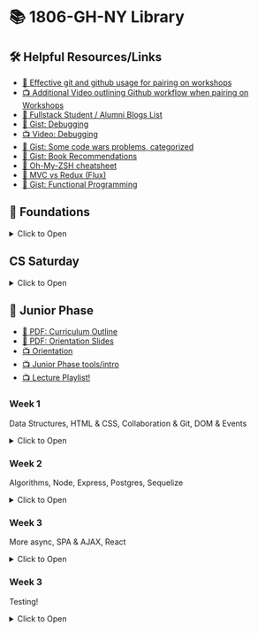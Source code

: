 # 📚 1806-GH-NY Library

## 🛠️ Helpful Resources/Links

* [📖 Effective git and github usage for pairing on workshops](https://gist.github.com/omriBernstein/4fd2c21be8416d5e5a69aabc6fa94b82)
* [📺 Additional Video outlining Github workflow when pairing on Workshops](http://www.youtube.com/watch?v=VJHyW8OmSaI)
* [📖 Fullstack Student / Alumni Blogs List](https://github.com/FullstackAcademy/student-blogs)
* [📖 Gist: Debugging](https://gist.github.com/glebec/8a0d06e54a4b3f95a33392f948e97b6a)
* [📺 Video: Debugging](https://youtu.be/-NoR8H_mrC0)
* [📖 Gist: Some code wars problems, categorized](https://gist.github.com/joedotjs/7614f84264bf20e49d39)
* [📖 Gist: Book Recommendations](https://gist.github.com/glebec/c8139b51feb86005504810b8f58a696c)
* [📖 Oh-My-ZSH cheatsheet](https://github.com/robbyrussell/oh-my-zsh/wiki/Cheatsheet)
* [📖 MVC vs Redux (Flux)](https://blog.gisspan.com/2017/02/Redux-Vs-MVC,-Why-and-How.html)
* [📖 Gist: Functional Programming](https://gist.github.com/glebec/a5c9309c7615d4bbdb838a4973e0f9d7)

## 🥚 Foundations

<details><summary>Click to Open</summary>

### Fullstack Test First Solution Videos

* [📺 01 Properties](https://www.youtube.com/watch?v=YDoRg2topuA)
* [📺 02 Calculator](https://www.youtube.com/watch?v=komtSeCkzCA)
* [📺 03 RPN Calculator Playlist](https://www.youtube.com/playlist?list=PLx0iOsdUOUmnfk2sgE6qjfmAk6vbQVcNG)
* [📺 04 Loops Playlist](https://www.youtube.com/watch?v=66bl0bvyH2M&list=PLx0iOsdUOUmmHlW6T7IPy8uyiSgZp9R-E)
* [📺 05 Functions](https://www.youtube.com/watch?v=oAHIBcmFUsg)
* [📺 06 Functional](https://www.youtube.com/watch?v=fbf7aLX9dx4)
* [📺 07 Mammals](https://www.youtube.com/playlist?list=PLx0iOsdUOUmkJGuH7-4KJ6dToxFJzgVFh)
* [📺 08 Recursion](https://www.youtube.com/playlist?list=PLx0iOsdUOUmmrCVtFYTSvFgytB34qWT8a)

</details>

## CS Saturday

<details><summary>Click to Open</summary>

### Compilers

- [📺 Lecture](https://youtu.be/FE5MhiYjsA4)
- [📺 Review](https://youtu.be/WU5yKOa3Sjw)

### FQL

- [📺 Lecture: FQL Intro](https://youtu.be/4A1fxp43OHc)
- [📺 Live Review: FQL Parts I and II](https://youtu.be/S8MMP0q9ZI8)
- [📺 Lecture: Indexing](https://youtu.be/zA4wxpdfrHM)
- [📺 Live Review: FQL Part III](https://youtu.be/5LWxYajTg7M)

</details/>

## 🐛 Junior Phase

* [📖 PDF: Curriculum Outline](01-junior/Fullstack%20Academy%20Junior%20Phase%20Outline.pdf)
* [📖 PDF: Orientation Slides](01-junior/Orientation%20-%20Grace%20Hopper.pdf)
* [📺 Orientation](https://youtu.be/rKcrLXQH4Lk)
* [📺 Junior Phase tools/intro](https://youtu.be/jMeszg4C_YY)
* [📺 Lecture Playlist!](https://www.youtube.com/playlist?list=PLx0iOsdUOUmmjiVfw1_3SXAMvECArx9V2)


### Week 1

Data Structures, HTML & CSS, Collaboration & Git, DOM & Events

<details><summary>Click to Open</summary>

#### Day 1

##### Data Structures & Abstract Data Types

* Pre-Work: [📺 Computer Science Fundamentals](https://www.youtube.com/watch?v=5pmSAEeMsfo)

Topic | Lecture | Slides | Solution | Review
------|---------|--------|----------|-------
Stacks, Queues, DSs, ADTs | [📺][ds-1a] | [🖼️][ds-1b] | — | —
Linked Lists | [📺][ds-2a] | [🖼️][ds-2b] | [👾][ds-2c] | [📺][ds-2d]
Binary Search Trees | [📺][ds-3a] | [🖼️][ds-3b] | [👾][ds-3c] | [📺][ds-3d]
Hash Tables | [📺][ds-4a] | — | — | —

* Homework
  * Review the solution videos / code
  * [📺 Hash Table lecture][ds-4a]
* Extra challenges
  * Implement stacks & queues using an array + variables, but NO array methods or `length`.
  * Implement stacks & queues using your linked list.

[ds-1a]: https://youtu.be/vg4XfwUctWE
[ds-1b]: 01-junior/01-data-structures/stacks-queues.pdf
[ds-2a]: https://youtu.be/k25uk-O6tMg
[ds-2b]: 01-junior/01-data-structures/linked-list.pdf
[ds-2c]: 01-junior/01-data-structures/PairExercise.LinkedList.Solution
[ds-2d]: https://www.youtube.com/playlist?list=PLx0iOsdUOUmmR3kE0iA2eIYNS_beMg8ti
[ds-3a]: https://youtu.be/tBhRMZFqZrc
[ds-3b]: 01-junior/01-data-structures/binary-search-tree.pdf
[ds-3c]: 01-junior/01-data-structures/PairExercise.BinarySearchTree.Solution
[ds-3d]: https://www.youtube.com/playlist?list=PLx0iOsdUOUmkvOhyAm1NUJ023D8PyaD-B
[ds-4a]: https://youtu.be/_ly0_BpLJdk

#### Day 2

##### HTML & CSS

* Pre-Work: see pre-reading in LearnDot workshops for Tuesday!

Topic | Lecture | Slides | Solution | Review
------|---------|--------|----------|-------
HTML & CSS | [📺][htmlcss-lec] | [🖼️][htmlcss-slides] | - | -
Intro To Boxing | [📺][boxing-lec] | [🖼️][boxing-slides] | - | -
Flexbox | [📺][flexbox-lec] | [🖼️][flexbox-slides] | - | -

* Homework
  * [📺 Landing Site Solution][landing-solution]
  * [📚 CSS Tricks - Flexbox][css-tricks-flexbox]
* Utility
  * [💻 Codepen][codepen]
* Bonus Fun
  * [🎨 A Single Div][single-div]
  * [🐸 Flexbox Froggy][flexbox-frog]
  * [☣ Flexbox Zombies][flexbox-zombies]
  * [🌸 CSS Zen Garden][css-zen-garden]

[htmlcss-lec]: https://www.youtube.com/watch?v=dIYUWpMWEUU
[htmlcss-slides]: 01-junior/02-css/html_and_css.pdf
[boxing-lec]: https://www.youtube.com/watch?v=Xt2KCME1gIw
[boxing-slides]: 01-junior/02-css/intro_to_boxing.pdf
[flexbox-lec]: https://www.youtube.com/watch?v=SPW0HeI8u6E
[flexbox-slides]: 01-junior/02-css/flexbox.pdf
[landing-solution]: https://www.youtube.com/watch?v=yTH1Wdl_ep8
[flexbox-frog]: https://flexboxfroggy.com/
[flexbox-zombies]: https://flexboxzombies.com/p/flexbox-zombies
[single-div]: https://a.singlediv.com/
[codepen]: https://codepen.io/
[css-tricks-flexbox]: https://css-tricks.com/snippets/css/a-guide-to-flexbox/
[css-zen-garden]: http://csszengarden.com/

##### Collaboration and Git

* Pre-Work: see pre-reading in LearnDot workshops for Wednesday!

Topic | Lecture | Slides | Solution | Review
------|---------|--------|----------|-------
Pairing | [📺][pairing-video-1] | [🖼️][pairing-slides-1] | - | -
Git - Getting Confident | [📺][pairing-video-2] | [🖼️][pairing-slides-2] | - | -
Practical Debugging - Prevention | [📺][pairing-video-3] | [🖼️][pairing-slides-3] | - | -
Practical Debugging - DDT | [📺][pairing-video-4] | [🖼️][pairing-slides-4] | - | -

* Homework
  * [📚 debugging homework][pairing-debugging-homework]
  * [📚 configuring Git][https://gist.github.com/cassiozen/340b664c6b0c4b01d17dd15f835344e4]
  * [📚 Implicit Association Test][https://implicit.harvard.edu/implicit/takeatest.html]

* Resources
  * [💻 git workflow exercise][pairing-git-workflow-exercise]


[pairing-debugging-homework]: 01-junior/03-collaboration/javascript-debugging-homework.md
[pairing-slides-1]: 01-junior/03-collaboration/pair-programming.pdf
[pairing-video-1]: https://youtu.be/FG1v9ifF-lg
[pairing-slides-2]: 01-junior/03-collaboration/git.pdf
[pairing-video-2]: https://youtu.be/tD48EqqK3pE
[pairing-slides-3]: 01-junior/03-collaboration/debugging-prevention.pdf
[pairing-video-3]: https://youtu.be/b9_gGXlpjEU
[pairing-slides-4]: 01-junior/03-collaboration/debugging-detection-diagnosis.pdf
[pairing-video-4]: https://youtu.be/T09XFKbZ1sk
[pairing-git-workflow-exercise]: http://git.fullstackacademy.com/

##### DOM and Events

Topic | Lecture | Slides | Solution | Review
------|---------|--------|----------|-------
Intro to the DOM | [📺][DOM-video-1] | [🖼️][DOM-slides-1] | [👾][DOM-solution-1] | [📺][selector-video-review]
Event Listeners | [📺][DOM-video-2] | [🖼️][DOM-slides-2] | [👾][DOM-solution-2] | [📺][DOM-video-review]

* Homework
  * [📺 selector review video][selector-video-review]
  * [📺 pixelate review video][DOM-video-review]

[DOM-slides-1]: 01-junior/04-DOM/intro-to-the-dom.pdf
[DOM-video-1]: https://youtu.be/9ovv14NkAtw
[DOM-solution-1]: 01-junior/04-DOM/PairExercise.Selector.Solution
[DOM-slides-2]: 01-junior/04-DOM/event-listeners-and-handlers.pdf
[DOM-video-2]: https://youtu.be/1NDZ0rHu0Rg
[DOM-solution-2]: 01-junior/04-DOM/PairExercise.Pixelate.Solution
[DOM-video-review]: https://www.youtube.com/playlist?list=PLx0iOsdUOUmlGmcCCcsf9os6lVu0l5kg-
[selector-video-review]: https://youtu.be/vUcbywLzQS4

##### Conway's Game of Life

Topic | Lecture | Slides | Solution | Review
------|---------|--------|----------|-------
Game of Life | [📺][GOL-video-1] | [🖼️][GOL-slides-1] | [👾][GOL-solution] | [📺][GOL-review]

* Homework
  * [📺 Game of Life review playlist][GOL-review]

* Resources
  * [💻 Advanced Topics in Conway's Game of Life][GOL-video-2]

[GOL-solution]: https://github.com/FullstackAcademy/Solution.GameOfLife
[GOL-review]: https://www.youtube.com/playlist?list=PLtjHqI8ZTRgIyZ4ngz8r6Qi6l024Ka2bC
[GOL-slides-1]: 01-junior/05-game-o-life/game-of-life.pdf
[GOL-video-1]: https://youtu.be/eqQjb2ymwxc
[GOL-video-2]: https://youtu.be/XVM-1kgbGL8

</details>

### Week 2

Algorithms, Node, Express, Postgres, Sequelize

<details><summary>Click to Open</summary>

##### To do App Review Series
* Part 1 - Express and templates! - [📺](https://youtu.be/F8_bGntFue0) | [👾](01-junior/07-node-and-express/morningReview)

#### Day 1

##### Algorithms & Analysis

* Pre-Work: see pre-reading in LearnDot workshops for Tuesday!

Topic | Lecture | Slides | Solution | Review
------|---------|--------|----------|-------
Algorithms & Analysis | [📺][algoAnalysis-lec] | [🖼️][algoAnalysis-slides] | - | -
Sorting: Bubble Sort | [📺][bubble-lec] | [🖼️][bubble-slides] | [👾][bubble-solution] | [📺][bubbleMerge-review]
Sorting: Merge Sort | [📺][merge-lec] | [🖼️][merge-slides] | [👾][merge-solution] | -
Algorithms: Final Thoughts | [📺][algoFT-lec] | [🖼️][algoFT-slides] | - | -
Client-Server Architecture & HTTP | [📺][clientServer-lec] | [🖼️][clientServer-slides] | - | -

* Homework
  * Review solutions for bubble sort and merge sort
  * Watch review video on bubble sort and merge sort
* Resources
  * [📚 Big O Cheat Sheet][cheatSheet]
  * [📚 Bubble Sort][bubble-resource]
  * [📚 MergeSort][merge-resource]
  * [📚 Visualgo][visualgo-resource]
  * [📚 Time Complexity][complexity-resource]
  * [📚 Logarithms][log-resource]

[algoAnalysis-lec]: https://youtu.be/olJJ914dcu8
[algoAnalysis-slides]: 01-junior/06-algorithms/algo_analysis.pdf
[bubble-lec]: https://youtu.be/_HCFsrYMg1M
[bubble-slides]: 01-junior/06-algorithms/bubble_sort.pdf
[merge-lec]: https://youtu.be/ZIZ_bhhyLms
[merge-slides]: 01-junior/06-algorithms/merge_sort.pdf
[algoFT-lec]: https://youtu.be/iZhoyQrejxU
[algoFT-slides]: 01-junior/06-algorithms/algo_ft.pdf
[clientServer-lec]: https://youtu.be/gRE9vz6hCo0
[clientServer-slides]: 01-junior/06-algorithms/client_server.pdf
[bubble-solution]: https://github.com/FullstackAcademy/1806-GH-NY/blob/master/01-junior/06-algorithms/sorting-solution/bubblesort.js
[merge-solution]: https://github.com/FullstackAcademy/1806-GH-NY/blob/master/01-junior/06-algorithms/sorting-solution/mergesort.js
[bubbleMerge-review]: https://www.youtube.com/watch?v=Dz0NkaBp-FM
[cheatSheet]: http://bigocheatsheet.com/
[bubble-resource]: https://www.youtube.com/watch?v=aXXWXz5rF64
[merge-resource]: https://www.youtube.com/watch?v=es2T6KY45cA
[visualgo-resource]: https://visualgo.net/en
[complexity-resource]: https://www.interviewcake.com/article/python/big-o-notation-time-and-space-complexity
[log-resource]: https://www.interviewcake.com/article/python/logarithms

#### Day 2

##### Node and Express

Topic | Lecture | Slides | Solution | Review
------|---------|--------|----------|-------
Node part 1 | [📺][NODE-EXPRESS-lec-1a] | [🖼️][NODE-EXPRESS-slides-1a] | - | -
Node part 2 | [📺][NODE-EXPRESS-lec-1b] | [🖼️][NODE-EXPRESS-slides-1b] | [👾][NODE-EXPRESS-solution-code-1] | -
Express part 1 | [📺][NODE-EXPRESS-lec-2a] | [️🖼️️][NODE-EXPRESS-slides-2a] | — | —
Express part 2 | [📺][NODE-EXPRESS-lec-2b] | [️🖼️️][NODE-EXPRESS-slides-2b] | [👾][NODE-EXPRESS-solution-code-2] | [📺][NODE-EXPRESS-solution-vid]

- Homework
  - [📺 What the heck is the event loop anyway?][NODE-EXPRESS-hw]
  - [📺 node and express pair exercise reviews][NODE-EXPRESS-solution-vid]

[NODE-EXPRESS-slides-1a]: 01-junior/07-node-and-express/node/node-intro.pdf
[NODE-EXPRESS-slides-1b]: 01-junior/07-node-and-express/node/asynchronicity-intro.pdf
[NODE-EXPRESS-slides-2a]: 01-junior/07-node-and-express/express/express-101.pdf
[NODE-EXPRESS-slides-2b]: 01-junior/07-node-and-express/express/express-201.pdf
[NODE-EXPRESS-lec-1b]: https://youtu.be/Wq2oHarj1To
[NODE-EXPRESS-lec-1a]: https://youtu.be/Mr6mvooJcR0
[NODE-EXPRESS-lec-2a]: https://youtu.be/vxA7LQBq6tY
[NODE-EXPRESS-lec-2b]: https://youtu.be/hYffB4xRRRE
[NODE-EXPRESS-solution-vid]: https://www.youtube.com/watch?v=UZ5MO-5a2yI
[NODE-EXPRESS-solution-code-1]: 01-junior/07-node-and-express/node/Solution.NodeShell
[NODE-EXPRESS-solution-code-2]: 01-junior/07-node-and-express/express/Solution.Wizard-news-part1
[NODE-EXPRESS-hw]: https://www.youtube.com/watch?v=8aGhZQkoFbQ


#### Day 3

##### Databases & SQL

Topic | Lecture | Slides | Solution | Review
------|---------|--------|----------|-------
Intro to Databases | [📺][intro-to-databases-LEC] | [🖼️][intro-to-databases-SLIDES]  | - | -
Intro to SQL | [📺][intro-to-sql-LEC] | [🖼️][intro-to-sql-SLIDES] | - | -
Intro to Schema Design | [📺][intro-to-schema-LEC] | [🖼️][intro-to-schema-SLIDES] | — | —

- Resources
	- [Datacamp free SQL course][datacamp-link]

[intro-to-databases-SLIDES]: 01-junior/08-databases/intro-to-dbs.pdf
[intro-to-sql-SLIDES]: 01-junior/08-databases/intro-to-sql.pdf
[intro-to-schema-design-SLIDES]: 01-junior/08-databases/intro-to-schema.pdf
[intro-to-databases-LEC]: https://www.youtube.com/watch?v=p45PeqKoAXo
[intro-to-sql-LEC]: https://youtu.be/wLhnI5fmuQg
[intro-to-schema-SLIDES]: 01-junior/08-databases/intro-to-schema.pdf
[intro-to-schema-LEC]: https://youtu.be/XayCBVBoJE0
[datacamp-link]: https://www.datacamp.com/courses/intro-to-sql-for-data-science

#### Day 4

##### Async/Await, Postgres in Node, and RESTful routing in Express

Topic | Lecture | Slides | Solution | Review
------|---------|--------|----------|-------
async/await | [📺][async-await] | [🖼️][async-await-slides] | - | -
postgres | [📺][postgres-node] | [🖼️][postgres-node-slides] | [👾][solution] | -
RESTful routing | [📺][restful-express] | [🖼️][restful-express-slides] | [👾][solution] | -

- Homework
  - [📺 Wizard News Part 2 & 3 Review][wizard-news-2-3-review]

[async-await]: https://youtu.be/F8_bGntFue0
[async-await-slides]: 01-junior/09-async-and-REST/async-await.pdf
[postgres-node]: https://youtu.be/ScTNWnjWjkA
[postgres-node-slides]: 01-junior/09-async-and-REST/node-postgres.pdf
[restful-express]: https://youtu.be/OzIbRLeX2ZU
[restful-express-slides]: 01-junior/09-async-and-REST/express-routes-rest.pdf
[wizard-news-2-3-review]: https://www.youtube.com/playlist?list=PLtjHqI8ZTRgJpqVuKpzG7bOOOUvE9UJMy
[solution]: 01-junior/09-async-and-REST/Solution.Wizard-news

#### Day 5

##### Wikistack

Topic | Lecture | Slides | Solution | Review
------|---------|--------|----------|-------
Sequelize ORM | [📺][wikistack-lec] | [🖼️][wikistack-slides] | - | -

[wikistack-slides]: 01-junior/10-wikistack/intro-to-ORMs.pdf
[wikistack-lec]: https://youtu.be/e1Pb0EAmmqU


</details>

### Week 3

More async, SPA & AJAX, React

<details><summary>Click to Open</summary>

#### Day 1

##### Event Emitters and Promises

Topic | Lecture | Slides | Solution | Review
------|---------|--------|----------|-------
Event Emitters | [📺][EEP-event-lecture] | [🖼️][EEP-event-slides] | [👾][EEP-event-code] | —
Promise Mechanics I | [📺][EEP-p-mech-I-lecture] | [🖼️][EEP-p-mech-I-slides] | [👾 `sleep.js`][EEP-p-sleep-code] | —
Promise Mechanics II | [📺][EEP-p-mech-II-lecture] | [🖼️][EEP-p-mech-II-slides] | [👾 COINTEL][EEP-p-cointel-code] | —
Promise Structure | [📺][EEP-p-structure-lecture] | [🖼️][EEP-p-structure-slides] | [👾 Plantr][EEP-p-plantr-code] | —
[Pledge.js (Extra)][EEP-pledge-workshop] | — | — | [👾][EEP-pledge-solution] | [📺][EEP-pledge-videos]

- Homework
  - [📺 📺 📺 Promise Concepts Video Series](https://www.youtube.com/playlist?list=PLx0iOsdUOUmmZBjhoMfHYJBvDs6qC0yx4)
- Recommended Resources
  - [📖 We Have a Problem with Promises](http://pouchdb.com/2015/05/18/we-have-a-problem-with-promises.html)
  - [📚 Promise List o' Links (Specs, Articles, etc.)](https://learn.fullstackacademy.com/workshop/54aed6c88ef6f60b0064259d/content/54aed94417b7120b00acfff0/text)

[EEP-event-lecture]: https://youtu.be/ZMkhSkXOenA
[EEP-event-slides]: 01-junior/11-promises/event-emitters.pdf
[EEP-event-code]: 01-junior/11-promises/Solution.EventEmitter
[EEP-p-mech-I-lecture]: https://youtu.be/w37oSc68frQ
[EEP-p-mech-I-slides]: 01-junior/11-promises/promise-mechanics.pdf
[EEP-p-sleep-code]: 01-junior/11-promises/Solution.sleep.js
[EEP-p-mech-II-lecture]: https://youtu.be/mHwt50fRmtk
[EEP-p-mech-II-slides]: 01-junior/11-promises/promise-mechanics-2.pdf
[EEP-p-cointel-code]: 01-junior/11-promises/Solution.CounterIntelligence
[EEP-p-structure-lecture]: https://youtu.be/8i45M4t1rh0
[EEP-p-structure-slides]: 01-junior/11-promises/promise-structure.pdf
[EEP-p-plantr-code]: 01-junior/11-promises/SampleSolution.Plantr
[EEP-pledge-workshop]: https://learn.fullstackacademy.com/workshop/54aed6c88ef6f60b0064259d/content/564a5f158f38860300fefd80/text
[EEP-pledge-solution]: https://github.com/FullstackAcademy/pledge-solution-with-diffs/commits/master
[EEP-pledge-videos]: https://www.youtube.com/playlist?list=PLdFZ1SKgSJKqdvhkmg7KcLJdfltqdPwf3

#### Day 2

##### Fullstack Applications

Topic | Lecture | Slides | Solution | Review
------|---------|--------|----------|-------
Express & Sequelize: Rounding Out | [📺][exp_seq_LECTURE] | [🖼️][exp_seq_SLIDES] | - | —
Client Server Architecture II: Fullstack Applications | - | [🖼️][client_server_arch_SLIDES] | - | —
Frontend Modules (Webpack) | [📺][webpack-LECTURE] | - | - | —

- Homework:
	- [📺 Trip Planner Review Video](https://www.youtube.com/watch?v=2dSP7tj3Lw0&feature=youtu.be)
	- [👾 Trip Planner Solution](https://github.com/FullstackAcademy/tripplanner-spa-start)
	- [👾 Wikistack 2 Solution](https://github.com/FullstackAcademy/Solution.Wikistack2)

[exp_seq_LECTURE]: https://youtu.be/KMMNOFSMBZw
[exp_seq_SLIDES]: 01-junior/12-fullstack_apps/exp_seq_rounding_out.pdf
[client_server_arch_SLIDES]: 01-junior/12-fullstack_apps/client_server_arch.pdf
[webpack-LECTURE]: https://www.youtube.com/watch?v=EBT8OdL1cHo&feature=youtu.be

#### Day 3

##### SPAs & AJAX

Topic | Lecture | Slides | Solution | Review
------|---------|--------|----------|-------
SPAs & AJAX | [📺][spa_ajax_LECTURE] | [🖼️][spa_ajax_SLIDES] | [👾][spa_ajax_CODE] | —
ES6 Modules | [📺][es6_modules_LECTURE] | [🖼️][es6_modules_SLIDES] | - | —

- Homework:
	- [📺 Trip Planner 2 Review Video](https://www.youtube.com/watch?v=rw5nJ2czncs&feature=youtu.be)
	- [👾 Trip Planner 2 Solution Code](https://github.com/FullstackAcademy/tripplanner-routing-start)


[spa_ajax_LECTURE]: https://youtu.be/7K7-W2GgA_E
[spa_ajax_SLIDES]: 01-junior/13-spas/spa_ajax.pdf
[spa_ajax_CODE]: 01-junior/13-spas/fetch_demo
[es6_modules_LECTURE]: https://youtu.be/O4v8J9dt1ZU
[es6_modules_SLIDES]: 01-junior/13-spas/es6_modules.pdf

#### Day 4

Topic | Lecture | Slides | Solution | Review
------|---------|--------|----------|-------
React Intro | [📺][RCT-intro-vid] | [🖼️][RCT-intro-slides] | [👾][RCT-intro-solution] | -
React State & Props | [📺][RCT-sp-vid] | [🖼️][RCT-sp-slides] | [👾][RCT-sp-solution] | —
React Lifecycle | [📺][RCT-life-vid] | [🖼️][RCT-life-slides] | [👾][RCT-life-solution] | —
Data Flow | [📺][RCT-flow-vid] | [🖼️][RCT-flow-slides] | — | —

- Homework
  - [📺 📺 📺 React Concepts Video Series](https://www.youtube.com/playlist?list=PLx0iOsdUOUmlkkod59nXwkN4iB04beamn)
- Additional Resources
  - [💻 Cody's Quiz (bonus workshop)](https://github.com/FullstackAcademy/codys-quiz)
  - [📚 React Docs (very well written!)](https://reactjs.org/docs)

[RCT-intro-vid]: https://youtu.be/7wmj5at7zs0
[RCT-intro-slides]: 01-junior/14-react/slides/react-intro.pdf
[RCT-intro-solution]: 01-junior/14-react/solutions/Lab.FirstComponent.Solution
[RCT-sp-vid]: https://youtu.be/CDUnTTJVY9U
[RCT-sp-slides]: 01-junior/14-react/slides/state-and-props.pdf
[RCT-sp-solution]: 01-junior/14-react/solutions/Lab.PropsAndState.Solution
[RCT-life-vid]: https://youtu.be/vyboAa4pgnk
[RCT-life-slides]: 01-junior/14-react/slides/react-lifecycle.pdf
[RCT-life-solution]: 01-junior/14-react/solutions/PairExercise.ContactList.Solution
[RCT-flow-vid]: https://youtu.be/Uxh18RhIJmE
[RCT-flow-slides]: 01-junior/14-react/slides/fullstack-flow.pdf

#### Day 5

- [📺 Week 3 review Part 1: Sequelize](https://youtu.be/QMyHmbxJyIQ)
- [📺 Week 3 review Part 2: Express](https://youtu.be/efiCQL72oYM)

- Homework
  - [📺 📺 📺 Juke Review Video Series](https://www.youtube.com/playlist?list=PLx0iOsdUOUmlDnS91P6zf3LrIu-ZPs2pG)
  - [👾 Juke Solution](01-junior/15-juke/PairProject.Juke.Solution)

</details>

### Week 3

Testing!

<details><summary>Click to Open</summary>

#### Day 1

##### Testing, React Router/Forms

Topic | Lecture | Slides | Solution | Review
------|---------|--------|----------|-------
Spies, Stubs, & Mocks | [📺][spies_stubs_LECTURE] | [🖼️][spies_stubs_SLIDES] | - | —
Front End Testing | - | - |[👾][enzyme_SOLUTION] | -

[spies_stubs_LECTURE]: https://youtu.be/z5fUlhGQW3o
[spies_stubs_SLIDES]: 01-junior/16-testing/spies_stubs.pdf
[enzyme_SOLUTION]: 01-junior/16-testing/enzyme

</details>

